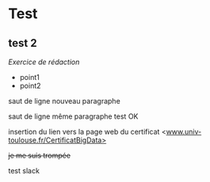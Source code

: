 # Test
## test 2

*Exercice de rédaction*

  * point1
  * point2


saut de ligne nouveau paragraphe


saut de ligne même paragraphe
test OK

insertion du lien vers la page web du certificat <www.univ-toulouse.fr/CertificatBigData>

~~je me suis trompée~~

test slack
